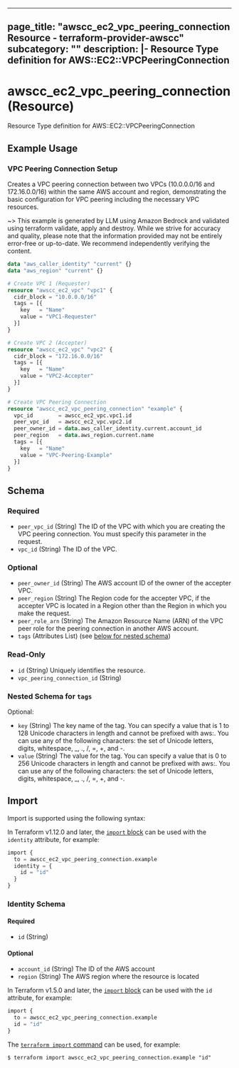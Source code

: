 
---
page_title: "awscc_ec2_vpc_peering_connection Resource - terraform-provider-awscc"
subcategory: ""
description: |-
  Resource Type definition for AWS::EC2::VPCPeeringConnection
---

# awscc_ec2_vpc_peering_connection (Resource)

Resource Type definition for AWS::EC2::VPCPeeringConnection

## Example Usage

### VPC Peering Connection Setup

Creates a VPC peering connection between two VPCs (10.0.0.0/16 and 172.16.0.0/16) within the same AWS account and region, demonstrating the basic configuration for VPC peering including the necessary VPC resources.

~> This example is generated by LLM using Amazon Bedrock and validated using terraform validate, apply and destroy. While we strive for accuracy and quality, please note that the information provided may not be entirely error-free or up-to-date. We recommend independently verifying the content.

```terraform
data "aws_caller_identity" "current" {}
data "aws_region" "current" {}

# Create VPC 1 (Requester)
resource "awscc_ec2_vpc" "vpc1" {
  cidr_block = "10.0.0.0/16"
  tags = [{
    key   = "Name"
    value = "VPC1-Requester"
  }]
}

# Create VPC 2 (Accepter)
resource "awscc_ec2_vpc" "vpc2" {
  cidr_block = "172.16.0.0/16"
  tags = [{
    key   = "Name"
    value = "VPC2-Accepter"
  }]
}

# Create VPC Peering Connection
resource "awscc_ec2_vpc_peering_connection" "example" {
  vpc_id        = awscc_ec2_vpc.vpc1.id
  peer_vpc_id   = awscc_ec2_vpc.vpc2.id
  peer_owner_id = data.aws_caller_identity.current.account_id
  peer_region   = data.aws_region.current.name
  tags = [{
    key   = "Name"
    value = "VPC-Peering-Example"
  }]
}
```

<!-- schema generated by tfplugindocs -->
## Schema

### Required

- `peer_vpc_id` (String) The ID of the VPC with which you are creating the VPC peering connection. You must specify this parameter in the request.
- `vpc_id` (String) The ID of the VPC.

### Optional

- `peer_owner_id` (String) The AWS account ID of the owner of the accepter VPC.
- `peer_region` (String) The Region code for the accepter VPC, if the accepter VPC is located in a Region other than the Region in which you make the request.
- `peer_role_arn` (String) The Amazon Resource Name (ARN) of the VPC peer role for the peering connection in another AWS account.
- `tags` (Attributes List) (see [below for nested schema](#nestedatt--tags))

### Read-Only

- `id` (String) Uniquely identifies the resource.
- `vpc_peering_connection_id` (String)

<a id="nestedatt--tags"></a>
### Nested Schema for `tags`

Optional:

- `key` (String) The key name of the tag. You can specify a value that is 1 to 128 Unicode characters in length and cannot be prefixed with aws:. You can use any of the following characters: the set of Unicode letters, digits, whitespace, _, ., /, =, +, and -.
- `value` (String) The value for the tag. You can specify a value that is 0 to 256 Unicode characters in length and cannot be prefixed with aws:. You can use any of the following characters: the set of Unicode letters, digits, whitespace, _, ., /, =, +, and -.

## Import

Import is supported using the following syntax:

In Terraform v1.12.0 and later, the [`import` block](https://developer.hashicorp.com/terraform/language/import) can be used with the `identity` attribute, for example:

```terraform
import {
  to = awscc_ec2_vpc_peering_connection.example
  identity = {
    id = "id"
  }
}
```

<!-- schema generated by tfplugindocs -->
### Identity Schema

#### Required

- `id` (String)

#### Optional

- `account_id` (String) The ID of the AWS account
- `region` (String) The AWS region where the resource is located

In Terraform v1.5.0 and later, the [`import` block](https://developer.hashicorp.com/terraform/language/import) can be used with the `id` attribute, for example:

```terraform
import {
  to = awscc_ec2_vpc_peering_connection.example
  id = "id"
}
```

The [`terraform import` command](https://developer.hashicorp.com/terraform/cli/commands/import) can be used, for example:

```shell
$ terraform import awscc_ec2_vpc_peering_connection.example "id"
```
